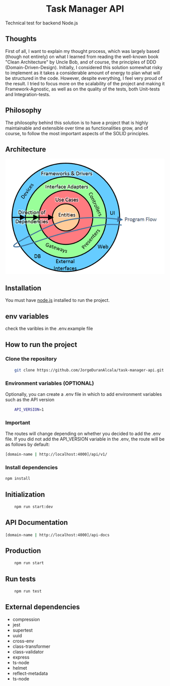 <h1 align="center"> Task Manager API </h1>
<p>
	Technical test for backend Node.js
</p>

## Thoughts

First of all, I want to explain my thought process, which was largely based (though not entirely) on what I learned from reading the well-known book "Clean Architecture" by Uncle Bob, and of course, the principles of DDD (Domain-Driven-Design). Initially, I considered this solution somewhat risky to implement as it takes a considerable amount of energy to plan what will be structured in the code. However, despite everything, I feel very proud of the result. I tried to focus more on the scalability of the project and making it Framework-Agnostic, as well as on the quality of the tests, both Unit-tests and Integration-tests.

## Philosophy

The philosophy behind this solution is to have a project that is highly maintainable and extensible over time as functionalities grow, and of course, to follow the most important aspects of the SOLID principles.

## Architecture

<img src="./assets/onion-architecture.png"  alt="onion-architecture"/>

## Installation

You must have [node.js](https://nodejs.org/en/) installed to run the project.

## env variables
check the varibles in the .env.example file

## How to run the project

### Clone the repository

```bash
	git clone https://github.com/JorgeDuranAlcala/task-manager-api.git
```

### Environment variables (OPTIONAL)

Optionally, you can create a .env file in which to add environment variables such as the API version

```bash
	API_VERSION=1
```

### Important

The routes will change depending on whether you decided to add the .env file. If you did not add the API_VERSION variable in the .env, the route will be as follows by default:

```bash
[domain-name | http://localhost:4000]/api/v1/
```

### Install dependencies

```bash
npm install
```

## Initialization

```bash
	npm run start:dev
```

## API Documentation 

```bash
[domain-name | http://localhost:4000]/api-docs
```

## Production

```bash
	npm run start
```

## Run tests

```bash
	npm run test
```

## External dependencies

- compression
- jest
- supertest
- uuid
- cross-env
- class-transformer
- class-validator
- express
- ts-node
- helmet
- reflect-metadata
- ts-node

```
